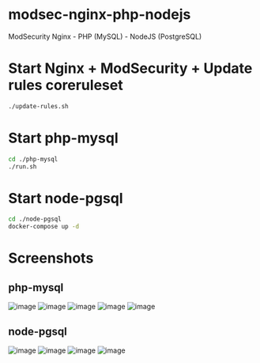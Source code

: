 # modsec-nginx-php-nodejs
ModSecurity Nginx - PHP (MySQL) - NodeJS (PostgreSQL)

# Start Nginx + ModSecurity + Update rules coreruleset
```sh
./update-rules.sh
```

# Start php-mysql
```sh
cd ./php-mysql
./run.sh
```

# Start node-pgsql
```sh
cd ./node-pgsql
docker-compose up -d
```

# Screenshots
## php-mysql
![image](https://user-images.githubusercontent.com/8877695/180118325-39434acb-9f63-475e-9089-deed79e3ad96.png)
![image](https://user-images.githubusercontent.com/8877695/180118120-3b910080-dc6c-44c3-9e41-a6564a0573a1.png)
![image](https://user-images.githubusercontent.com/8877695/180118160-2541f2eb-f057-4d02-858f-90d569fa29ef.png)
![image](https://user-images.githubusercontent.com/8877695/180120409-c8558d62-8cfe-4fb3-8818-f2066b0957d2.png)
![image](https://user-images.githubusercontent.com/8877695/180120679-039d1863-26e0-4cf3-bc03-62d67f597d1a.png)

## node-pgsql
![image](https://user-images.githubusercontent.com/8877695/180118397-1be159b2-228e-4f2a-bde9-1013d27cd072.png)
![image](https://user-images.githubusercontent.com/8877695/180118414-155b8831-de41-4358-97cf-6c6e8f1097fc.png)
![image](https://user-images.githubusercontent.com/8877695/180118439-70359a78-385b-41fe-adfa-dd749aa102bd.png)
![image](https://user-images.githubusercontent.com/8877695/180118462-594fe25b-4130-49e5-b845-2daab9a2c059.png)
